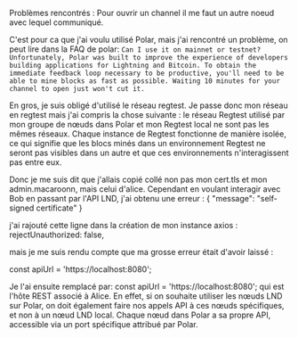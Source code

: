 Problèmes rencontrés :
Pour ouvrir un channel il me faut un autre noeud avec lequel communiqué.

C'est pour ca que j'ai voulu utilisé Polar, mais j'ai rencontré un problème, on peut lire dans la FAQ de polar:
`
Can I use it on mainnet or testnet?
Unfortunately, Polar was built to improve the experience of developers building applications for Lightning and Bitcoin. To obtain the immediate feedback loop necessary to be productive, you'll need to be able to mine blocks as fast as possible. Waiting 10 minutes for your channel to open just won't cut it.
`

En gros, je suis obligé d'utilisé le réseau regtest.
Je passe donc mon réseau en regtest mais j'ai compris la chose suivante :
le réseau Regtest utilisé par mon groupe de nœuds dans Polar et mon Regtest local ne sont pas les mêmes réseaux. Chaque instance de Regtest fonctionne de manière isolée, ce qui signifie que les blocs minés dans un environnement Regtest ne seront pas visibles dans un autre et que ces environnements n'interagissent pas entre eux.


Donc je me suis dit que j'allais copié collé non pas mon cert.tls et mon admin.macaroonn, mais celui d'alice. Cependant en voulant interagir avec Bob en passant par l'API LND, j'ai obtenu une erreur :
{
  "message": "self-signed certificate"
}

j'ai rajouté cette ligne dans la création de mon instance axios :
rejectUnauthorized: false,

mais je me suis rendu compte que ma grosse erreur était d'avoir laissé :

const apiUrl = 'https://localhost:8080';

Je l'ai ensuite remplacé par: const apiUrl = 'https://localhost:8080'; qui est l'hôte REST associé à Alice. En effet, si on souhaite utiliser les nœuds LND sur Polar, on doit également faire nos appels API à ces nœuds spécifiques, et non à un nœud LND local. Chaque nœud dans Polar a sa propre API, accessible via un port spécifique attribué par Polar.
